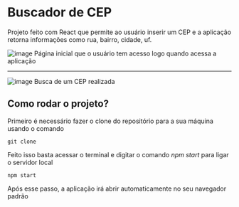 # Buscador de CEP

Projeto feito com React que permite ao usuário inserir um CEP e a aplicação retorna informações como rua, bairro, cidade, uf.

![image](https://user-images.githubusercontent.com/56441318/155044192-3a38e9b8-dfb2-4a0a-b9b2-fd40b73fc0c0.png)
Página inicial que o usuário tem acesso logo quando acessa a aplicação

---

![image](https://user-images.githubusercontent.com/56441318/155044267-87d0d29a-04b9-4fd2-b7f3-709de018402e.png)
Busca de um CEP realizada

Como rodar o projeto?
---
Primeiro é necessário fazer o clone do repositório para a sua máquina usando o comando 
```
git clone
```
Feito isso basta acessar o terminal e digitar o comando <i>npm start</i> para ligar o servidor local
```
npm start
```
Após esse passo, a aplicação irá abrir automaticamente no seu navegador padrão
